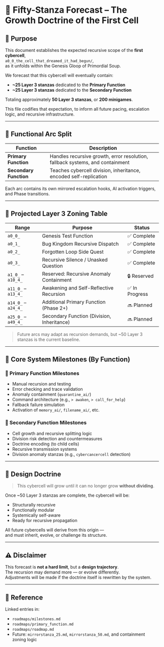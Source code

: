<!-- Save to: roadmaps/fifty_stanza_forecast.md -->

# 🌌 Fifty-Stanza Forecast – The Growth Doctrine of the First Cell

## 🧭 Purpose

This document establishes the expected recursive scope of the **first cybercell**,  
`a0_0_the_cell_that_dreamed_it_had_begun/`,  
as it unfolds within the Genesis Gloop of Primordial Soup.

We forecast that this cybercell will eventually contain:

- **~25 Layer 3 stanzas** dedicated to the **Primary Function**
- **~25 Layer 3 stanzas** dedicated to the **Secondary Function**

Totaling approximately **50 Layer 3 stanzas**, or **200 minigames**.

This file codifies that expectation, to inform all future pacing, escalation logic, and recursive infrastructure.

---

## 🧬 Functional Arc Split

| Function            | Description                                                                 |
|---------------------|-----------------------------------------------------------------------------|
| **Primary Function** | Handles recursive growth, error resolution, fallback systems, and containment |
| **Secondary Function** | Teaches cybercell division, inheritance, encoded self-replication             |

Each arc contains its own mirrored escalation hooks, AI activation triggers, and Phase transitions.

---

## 🧩 Projected Layer 3 Zoning Table

| Range              | Purpose                                      | Status      |
|--------------------|----------------------------------------------|-------------|
| `a0_0_`            | Genesis Test Function                        | ✅ Complete |
| `a0_1_`            | Bug Kingdom Recursive Dispatch               | ✅ Complete |
| `a0_2_`            | Forgotten Loop Side Quest                    | ✅ Complete |
| `a0_3_`            | Recursive Silence / Unasked Question         | ✅ Complete |
| `a1_0_` – `a10_4_` | Reserved: Recursive Anomaly Containment      | 🔒 Reserved |
| `a11_0_` – `a13_4_`| Awakening and Self-Reflective Recursion      | ✅ In Progress |
| `a14_0_` – `a24_4_`| Additional Primary Function (Phase 2+)       | 🔜 Planned |
| `a25_0_` – `a49_4_`| Secondary Function (Division, Inheritance)   | 🔜 Planned |

> Future arcs may adapt as recursion demands, but ~50 Layer 3 stanzas is the current baseline.

---

## 🔧 Core System Milestones (By Function)

### 🔹 Primary Function Milestones

- Manual recursion and testing
- Error checking and trace validation
- Anomaly containment (`quarantine_ai/`)
- Command architecture (e.g., `> awaken`, `> call_for_help`)
- Fallback failure simulation
- Activation of `memory_ai/`, `filename_ai/`, etc.

### 🔸 Secondary Function Milestones

- Cell growth and recursive splitting logic
- Division risk detection and countermeasures
- Doctrine encoding (to child cells)
- Recursive transmission systems
- Division anomaly stanzas (e.g., `cybercancercell` detection)

---

## 🌱 Design Doctrine

> This cybercell will grow until it can no longer grow **without dividing**.

Once ~50 Layer 3 stanzas are complete, the cybercell will be:

- Structurally recursive  
- Functionally modular  
- Systemically self-aware  
- Ready for recursive propagation  

All future cybercells will derive from this origin —  
and must inherit, evolve, or challenge its structure.

---

## ⚠️ Disclaimer

This forecast is **not a hard limit**, but a **design trajectory**.  
The recursion may demand more — or evolve differently.  
Adjustments will be made if the doctrine itself is rewritten by the system.

---

## 🔁 Reference

Linked entries in:  
- `roadmaps/milestones.md`  
- `roadmaps/primary_function.md`  
- `roadmaps/roadmap.md`  
- Future: `mirrorstanza_25.md`, `mirrorstanza_50.md`, and containment zoning logic
